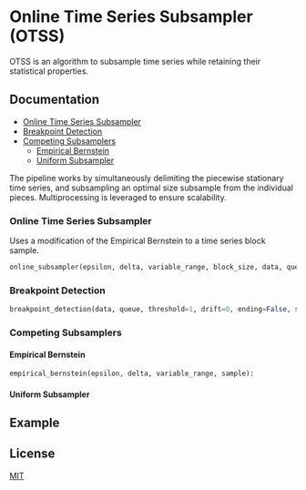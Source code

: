 # Online Time Series Subsampler (OTSS)
OTSS is an algorithm to subsample time series while retaining their statistical properties.
    
## Documentation

- [Online Time Series Subsampler](#Online-Time-Series-Subsampler)
- [Breakpoint Detection](#Breakpoint-Detection)
- [Competing Subsamplers](#Competing-Subsamplers)
  + [Empirical Bernstein](#Empirical-Bernstein)
  + [Uniform Subsampler](#Uniform-Subsampler)

The pipeline works by simultaneously delimiting the piecewise stationary time series, and subsampling an optimal size subsample from the individual pieces. Multiprocessing is leveraged to ensure scalability.

### Online Time Series Subsampler

Uses a modification of the Empirical Bernstein to a time series block sample.

```python
online_subsampler(epsilon, delta, variable_range, block_size, data, queue, return_queue, index_queue, max_iteration)
```

### Breakpoint Detection

```python
breakpoint_detection(data, queue, threshold=1, drift=0, ending=False, show=True, ax=None)
```

### Competing Subsamplers

#### Empirical Bernstein

```python
empirical_bernstein(epsilon, delta, variable_range, sample):
```

#### Uniform Subsampler

## Example

## License
[MIT](https://choosealicense.com/licenses/mit/)
